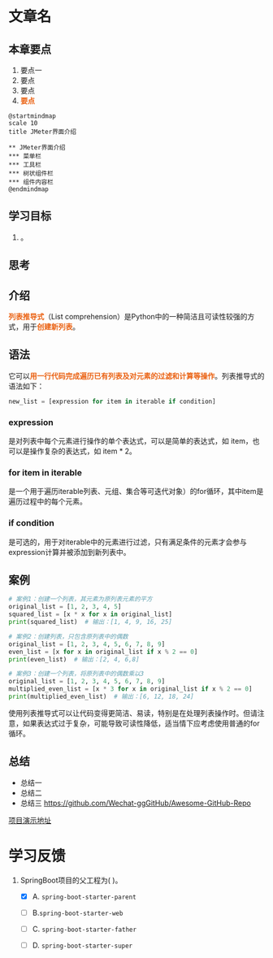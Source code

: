 # 文章名
## 本章要点
1. 要点一
1. 要点
1. 要点
1. **要点**

```plantuml
@startmindmap
scale 10
title JMeter界面介绍

** JMeter界面介绍
*** 菜单栏
*** 工具栏
*** 树状组件栏
*** 组件内容栏
@endmindmap
```

## 学习目标

1. 。


## 思考

## 介绍

**列表推导式**（List comprehension）是Python中的一种简洁且可读性较强的方式，用于**创建新列表**。

## 语法

它可以**用一行代码完成遍历已有列表及对元素的过滤和计算等操作**。列表推导式的语法如下：

```python
new_list = [expression for item in iterable if condition]
```
### expression 

是对列表中每个元素进行操作的单个表达式，可以是简单的表达式，如 item，也可以是操作复杂的表达式，如 item * 2。

### for item in iterable 

是一个用于遍历iterable列表、元组、集合等可迭代对象）的for循环，其中item是遍历过程中的每个元素。

### if condition 

是可选的，用于对iterable中的元素进行过滤，只有满足条件的元素才会参与expression计算并被添加到新列表中。

## 案例

```python
# 案例1：创建一个列表，其元素为原列表元素的平方
original_list = [1, 2, 3, 4, 5]
squared_list = [x * x for x in original_list]
print(squared_list)  # 输出：[1, 4, 9, 16, 25]

# 案例2：创建列表，只包含原列表中的偶数
original_list = [1, 2, 3, 4, 5, 6, 7, 8, 9]
even_list = [x for x in original_list if x % 2 == 0]
print(even_list)  # 输出：[2, 4, 6,8]

# 案例3：创建一个列表，将原列表中的偶数乘以3
original_list = [1, 2, 3, 4, 5, 6, 7, 8, 9]
multiplied_even_list = [x * 3 for x in original_list if x % 2 == 0]
print(multiplied_even_list)  # 输出：[6, 12, 18, 24]

```


使用列表推导式可以让代码变得更简洁、易读，特别是在处理列表操作时。但请注意，如果表达式过于复杂，可能导致可读性降低，适当情下应考虑使用普通的for循环。






## 总结
- 总结一
- 总结二
- 总结三
https://github.com/Wechat-ggGitHub/Awesome-GitHub-Repo

[项目演示地址](https://github.com/testeru-pro/junit5-demo/tree/main/junit5-basic)


# 学习反馈

1. SpringBoot项目的父工程为( )。

   - [x] A. `spring-boot-starter-parent`
   - [ ] B.`spring-boot-starter-web`
   - [ ] C. `spring-boot-starter-father`
   - [ ] D. `spring-boot-starter-super`


<style>
  strong {
    color: #ea6010;
    font-weight: bolder;
  }
  .reveal blockquote {
    font-style: unset;
  }
</style>


